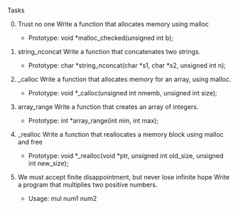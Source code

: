 Tasks

0. Trust no one
	Write a function that allocates memory using malloc
	- Prototype: void *malloc_checked(unsigned int b);

1. string_nconcat
	Write a function that concatenates two strings.
	- Prototype: char *string_nconcat(char *s1, char *s2, unsigned int n);
	
2. _calloc
	Write a function that allocates memory for an array, using malloc.
	- Prototype: void *_calloc(unsigned int nmemb, unsigned int size);
	
3. array_range
	Write a function that creates an array of integers.
	- Prototype: int *array_range(int min, int max);
	
4. _realloc
	Write a function that reallocates a memory block using malloc and free
	- Prototype: void *_realloc(void *ptr, unsigned int old_size, unsigned int new_size);

5. We must accept finite disappointment, but never lose infinite hope
	Write a program that multiplies two positive numbers.
	- Usage: mul num1 num2

